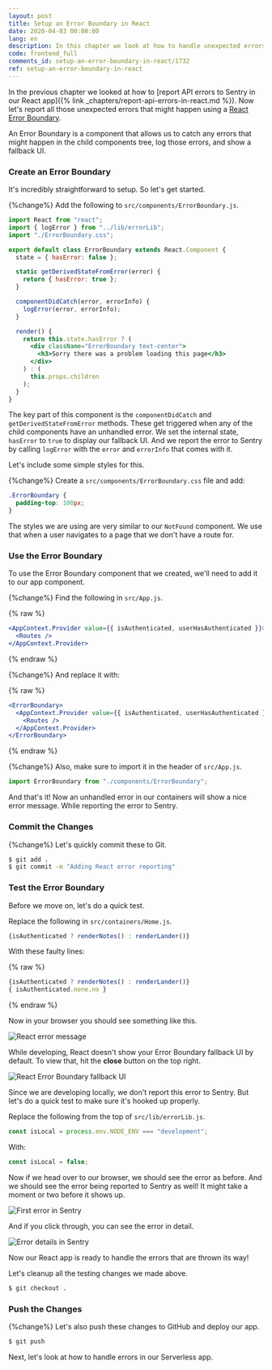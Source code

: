 ```yaml
---
layout: post
title: Setup an Error Boundary in React
date: 2020-04-03 00:00:00
lang: en
description: In this chapter we look at how to handle unexpected errors in our React app using an Error Boundary component. It lets us catch any errors, log it to Sentry, and show a fallback UI.
code: frontend_full
comments_id: setup-an-error-boundary-in-react/1732
ref: setup-an-error-boundary-in-react
---
```


In the previous chapter we looked at how to [report API errors to Sentry in our React app]({% link _chapters/report-api-errors-in-react.md %}). Now let's report all those unexpected errors that might happen using a [React Error Boundary](https://reactjs.org/docs/error-boundaries.html).

An Error Boundary is a component that allows us to catch any errors that might happen in the child components tree, log those errors, and show a fallback UI.

### Create an Error Boundary

It's incredibly straightforward to setup. So let's get started.

{%change%} Add the following to `src/components/ErrorBoundary.js`.

``` jsx
import React from "react";
import { logError } from "../lib/errorLib";
import "./ErrorBoundary.css";

export default class ErrorBoundary extends React.Component {
  state = { hasError: false };

  static getDerivedStateFromError(error) {
    return { hasError: true };
  }

  componentDidCatch(error, errorInfo) {
    logError(error, errorInfo);
  }

  render() {
    return this.state.hasError ? (
      <div className="ErrorBoundary text-center">
        <h3>Sorry there was a problem loading this page</h3>
      </div>
    ) : (
      this.props.children
    );
  }
}
```

The key part of this component is the `componentDidCatch` and `getDerivedStateFromError` methods. These get triggered when any of the child components have an unhandled error. We set the internal state, `hasError` to `true` to display our fallback UI. And we report the error to Sentry by calling `logError` with the `error` and `errorInfo` that comes with it.

Let's include some simple styles for this.

{%change%} Create a `src/components/ErrorBoundary.css` file and add:

``` css
.ErrorBoundary {
  padding-top: 100px;
}
```

The styles we are using are very similar to our `NotFound` component. We use that when a user navigates to a page that we don't have a route for. 

### Use the Error Boundary

To use the Error Boundary component that we created, we'll need to add it to our app component.

{%change%} Find the following in `src/App.js`.

{% raw %}
``` jsx
<AppContext.Provider value={{ isAuthenticated, userHasAuthenticated }}>
  <Routes />
</AppContext.Provider>
```
{% endraw %}

{%change%} And replace it with:

{% raw %}
``` jsx
<ErrorBoundary>
  <AppContext.Provider value={{ isAuthenticated, userHasAuthenticated }}>
    <Routes />
  </AppContext.Provider>
</ErrorBoundary>
```
{% endraw %}

{%change%} Also, make sure to import it in the header of `src/App.js`.

``` javascript
import ErrorBoundary from "./components/ErrorBoundary";
```

And that's it! Now an unhandled error in our containers will show a nice error message. While reporting the error to Sentry.

### Commit the Changes

{%change%} Let's quickly commit these to Git.

``` bash
$ git add .
$ git commit -m "Adding React error reporting"
```

### Test the Error Boundary

Before we move on, let's do a quick test.

Replace the following in `src/containers/Home.js`.

``` javascript
{isAuthenticated ? renderNotes() : renderLander()}
```

With these faulty lines:

{% raw %}
``` javascript
{isAuthenticated ? renderNotes() : renderLander()}
{ isAuthenticated.none.no }
```
{% endraw %}

Now in your browser you should see something like this.

![React error message](/assets/monitor-debug-errors/react-error-message.png)

While developing, React doesn't show your Error Boundary fallback UI by default. To view that, hit the **close** button on the top right.

![React Error Boundary fallback UI](/assets/monitor-debug-errors/react-error-boundary-fallback-ui.png)

Since we are developing locally, we don't report this error to Sentry. But let's do a quick test to make sure it's hooked up properly.

Replace the following from the top of `src/lib/errorLib.js`.

``` javascript
const isLocal = process.env.NODE_ENV === "development";
```

With:

``` javascript
const isLocal = false;
```

Now if we head over to our browser, we should see the error as before. And we should see the error being reported to Sentry as well! It might take a moment or two before it shows up.

![First error in Sentry](/assets/monitor-debug-errors/first-error-in-sentry.png)

And if you click through, you can see the error in detail.

![Error details in Sentry](/assets/monitor-debug-errors/error-boundary-error-details-in-sentry.png)

Now our React app is ready to handle the errors that are thrown its way!

Let's cleanup all the testing changes we made above.

``` bash
$ git checkout .
```

### Push the Changes

{%change%} Let's also push these changes to GitHub and deploy our app.

``` bash
$ git push
```

Next, let's look at how to handle errors in our Serverless app.
